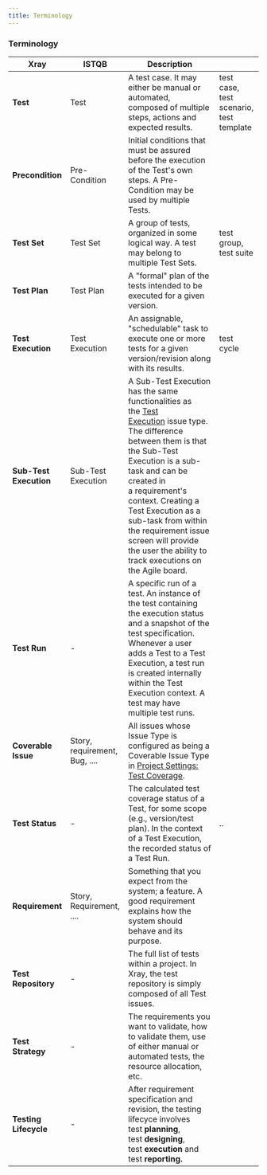 ```yaml
---
title: Terminology
---
```

### Terminology

|Xray|ISTQB|Description|   |
|---|---|---|---|
|**Test**|Test|A test case. It may either be manual or automated, composed of multiple steps, actions and expected results.|test case, test scenario, test template|
|**Precondition**|Pre-Condition|Initial conditions that must be assured before the execution of the Test's own steps. A Pre-Condition may be used by multiple Tests.||
|**Test Set**|Test Set|A group of tests, organized in some logical way. A test may belong to multiple Test Sets.|test group, test suite|
|**Test Plan**|Test Plan|A "formal" plan of the tests intended to be executed for a given version.||
|**Test Execution**|Test Execution|An assignable, "schedulable" task to execute one or more tests for a given version/revision along with its results.|test cycle|
|**Sub-Test Execution**|Sub-Test Execution|A Sub-Test Execution has the same functionalities as the [Test Execution](http://confluence.xpand-addons.com/display/XRAY/Test+Execution) issue type. The difference between them is that the Sub-Test Execution is a sub-task and can be created in a requirement's context. Creating a Test Execution as a sub-task from within the requirement issue screen will provide the user the ability to track executions on the Agile board.||
|**Test Run**|-|A specific run of a test. An instance of the test containing the execution status and a snapshot of the test specification. Whenever a user adds a Test to a Test Execution, a test run is created internally within the Test Execution context. A test may have multiple test runs.||
|**Coverable Issue**|Story, requirement, Bug, ....|All issues whose Issue Type is configured as being a Coverable Issue Type in [Project Settings: Test Coverage](https://docs.getxray.app/display/XRAYCLOUD/Project+Settings%3A+Test+Coverage).||
|**Test Status**|-|The calculated test coverage status of a Test, for some scope (e.g., version/test plan). In the context of a Test Execution, the recorded status of a Test Run.|..|
|**Requirement**|Story, Requirement, ....|Something that you expect from the system; a feature. A good requirement explains how the system should behave and its purpose.||
|**Test Repository**|-|The full list of tests within a project. In Xray, the test repository is simply composed of all Test issues.||
|**Test Strategy**|-|The requirements you want to validate, how to validate them, use of either manual or automated tests, the resource allocation, etc.||
|**Testing Lifecycle**|-|After requirement specification and revision, the testing lifecyce involves test **planning**, test **designing**, test **execution** and test **reporting.**||
